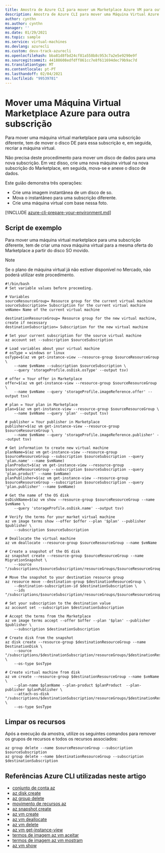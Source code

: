```yaml
---
title: Amostra de Azure CLI para mover um Marketplace Azure VM para outra subscrição
description: Amostra de Azure CLI para mover uma Máquina Virtual Azure Marketplace para uma subscrição diferente.
author: cynthn
ms.author: cynthn
manager: ''
ms.date: 01/29/2021
ms.topic: sample
ms.service: virtual-machines
ms.devlang: azurecli
ms.custom: devx-track-azurecli
ms.openlocfilehash: bba81d8fbd24cf81a558b8c953c7a2e5e9290e9f
ms.sourcegitcommit: 44188608edfdff861cc7e8f611694dec79b9ac7d
ms.translationtype: MT
ms.contentlocale: pt-PT
ms.lasthandoff: 02/04/2021
ms.locfileid: "99539781"
---
```

# <a name="move-a-marketplace-azure-virtual-machine-to-another-subscription"></a>Mover uma Máquina Virtual Marketplace Azure para outra subscrição

Para mover uma máquina virtual marketplace para uma subscrição diferente, tem de mover o disco DE para essa subscrição e, em seguida, recriar a máquina virtual.

Não precisa deste procedimento para mover um disco de dados para uma nova subscrição. Em vez disso, crie uma nova máquina virtual na nova subscrição do Marketplace, em seguida, mova-se e anexe o disco de dados.

Este guião demonstra três operações:

- Crie uma imagem instantânea de um disco de so.
- Mova o instantâneo para uma subscrição diferente.
- Crie uma máquina virtual com base nessa foto.

[!INCLUDE [azure-cli-prepare-your-environment.md](../../includes/azure-cli-prepare-your-environment.md)]

## <a name="sample-script"></a>Script de exemplo

Para mover uma máquina virtual marketplace para uma subscrição diferente, tem de criar uma nova máquina virtual para a mesma oferta do Marketplace a partir do disco SO movido.

> [!NOTE]
> Se o plano de máquina virtual já não estiver disponível no Mercado, não poderá utilizar este procedimento.

```azurecli
#!/bin/bash
# Set variable values before proceeding. 

# Variables
sourceResourceGroup= Resource group for the current virtual machine
sourceSubscription= Subscription for the current virtual machine
vmName= Name of the current virtual machine

destinationResourceGroup= Resource group for the new virtual machine, create if necessary
destinationSubscription= Subscription for the new virtual machine

# Set your current subscription for the source virtual machine
az account set --subscription $sourceSubscription

# Load variables about your virtual machine
# osType = windows or linux
osType=$(az vm get-instance-view --resource-group $sourceResourceGroup \
    --name $vmName --subscription $sourceSubscription \
    --query 'storageProfile.osDisk.osType' --output tsv)

# offer = Your offer in Marketplace
offer=$(az vm get-instance-view --resource-group $sourceResourceGroup \
    --name $vmName --query 'storageProfile.imageReference.offer' --output tsv)

# plan = Your plan in Marketplace
plan=$(az vm get-instance-view --resource-group $sourceResourceGroup \
    --name $vmName --query 'plan' --output tsv)

# publisher = Your publisher in Marketplace
publisher=$(az vm get-instance-view --resource-group $sourceResourceGroup \
    --name $vmName --query 'storageProfile.imageReference.publisher' --output tsv)

# Get information to create new virtual machine
planName=$(az vm get-instance-view --resource-group $sourceResourceGroup --subscription $sourceSubscription --query 'plan.name' --name $vmName)
planProduct=$(az vm get-instance-view --resource-group $sourceResourceGroup --subscription $sourceSubscription --query 'plan.product' --name $vmName)
planPublisher=$(az vm get-instance-view --resource-group $sourceResourceGroup --subscription $sourceSubscription --query 'plan.publisher' --name $vmName)

# Get the name of the OS disk
osDiskName=$(az vm show --resource-group $sourceResourceGroup --name $vmName \
    --query 'storageProfile.osDisk.name' --output tsv)

# Verify the terms for your market virtual machine
az vm image terms show --offer $offer --plan '$plan' --publisher $publisher \
    --subscription $sourceSubscription

# Deallocate the virtual machine
az vm deallocate --resource-group $sourceResourceGroup --name $vmName

# Create a snapshot of the OS disk
az snapshot create --resource-group $sourceResourceGroup --name MigrationSnapshot \
    --source "/subscriptions/$sourceSubscription/resourceGroups/$sourceResourceGroup/providers/Microsoft.Compute/disks/$osDiskName"

# Move the snapshot to your destination resource group
az resource move --destination-group $destinationResourceGroup \
    --destination-subscription-id $destinationSubscription \
    --ids "/subscriptions/$sourceSubscription/resourceGroups/$sourceResourceGroup/providers/Microsoft.Compute/snapshots/MigrationSnapshot"

# Set your subscription to the destination value
az account set --subscription $destinationSubscription

# Accept the terms from the Marketplace
az vm image terms accept --offer $offer --plan '$plan' --publisher $publisher \
    --subscription $destinationSubscription

# Create disk from the snapshot 
az disk create --resource-group $destinationResourceGroup --name DestinationDisk \
    --source "/subscriptions/$destinationSubscription/resourceGroups/$destinationResourceGroup/providers/Microsoft.Compute/snapshots/MigrationSnapshot" \
    --os-type $osType

# Create virtual machine from disk
az vm create --resource-group $destinationResourceGroup --name $vmName \
    --plan-name $planName --plan-product $planProduct  --plan-publisher $planPublisher \
    --attach-os-disk "/subscriptions/$destinationSubscription/resourceGroups/$destinationResourceGroup/providers/Microsoft.Compute/disks/DestinationDisk" \
    --os-type $osType
```

## <a name="clean-up-resources"></a>Limpar os recursos

Após a execução da amostra, utilize os seguintes comandos para remover os grupos de recursos e todos os recursos associados:

```azurecli
az group delete --name $sourceResourceGroup --subscription $sourceSubscription
az group delete --name $destinationResourceGroup --subscription $destinationSubscription
```

## <a name="azure-cli-references-used-in-this-article"></a>Referências Azure CLI utilizadas neste artigo

- [conjunto de conta az](/cli/azure/account#az_account_set)
- [az disk create](/cli/azure/disk#az_disk_create)
- [az group delete](/cli/azure/group#az_group_delete)
- [movimento de recursos az](/cli/azure/resource#az_resource_move)
- [az snapshot create](/cli/azure/snapshot#az_snapshot_create)
- [az vm create](/cli/azure/vm#az_vm_create)
- [az vm deallocate](/cli/azure/vm#az_vm_deallocate)
- [az vm delete](/cli/azure/vm#az_vm_delete)
- [az vm get-instance-view](/cli/azure/vm#az_vm_get_instance_view)
- [termos de imagem az vm aceitar](/cli/azure/vm/image/terms#az_vm_image_terms_accept)
- [termos de imagem az vm mostram](/cli/azure/vm/image/terms#az_vm_image_terms_show)
- [az vm show](/cli/azure/vm#az_vm_show)
